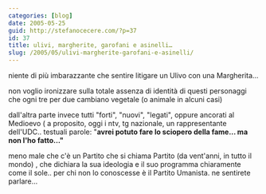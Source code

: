 ```yaml
---
categories: [blog]
date: 2005-05-25
guid: http://stefanocecere.com/?p=37
id: 37
title: ulivi, margherite, garofani e asinelli…
slug: /2005/05/ulivi-margherite-garofani-e-asinelli/
---
```


niente di più imbarazzante che sentire litigare un Ulivo con una Margherita…

non voglio ironizzare sulla totale assenza di identità di questi personaggi che ogni tre per due cambiano vegetale (o animale in alcuni casi)

dall'altra parte invece tutti "forti", "nuovi", "legati", oppure ancorati al Medioevo ( a proposito, oggi i ntv, tg nazionale, un rappresentante dell'UDC.. testuali parole: "<span style="font-weight: bold">avrei potuto fare lo sciopero della fame… ma non l'ho fatto…"</span>

meno male che c'è un Partito che si chiama Partito (da vent'anni, in tutto il mondo) , che dichiara la sua ideologia e il suo programma chiaramente come il sole.. per chi non lo conoscesse è il Partito Umanista. ne sentirete parlare…